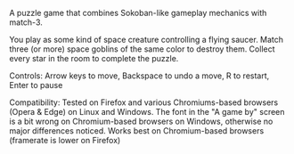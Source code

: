 A puzzle game that combines Sokoban-like gameplay mechanics with match-3. 

You play as some kind of space creature controlling a flying saucer. Match three (or more) space goblins of the same color to destroy them. Collect every star in the room to complete the puzzle.

Controls:
Arrow keys to move, Backspace to undo a move, R to restart, Enter to pause

Compatibility:
Tested on Firefox and various Chromiums-based browsers (Opera & Edge) on Linux and Windows. The font in the "A game by" screen is a bit wrong on Chromium-based browsers on Windows, otherwise no major differences noticed. Works best on Chromium-based browsers (framerate is lower on Firefox)